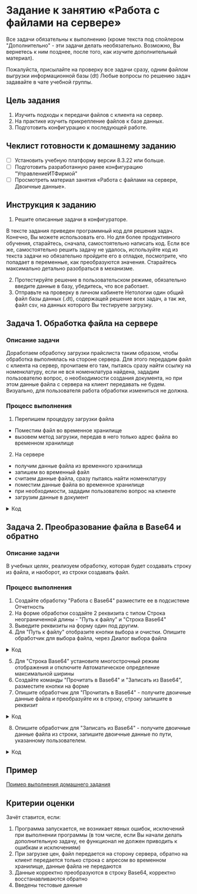 # Задание к занятию «Работа с файлами на сервере»

Все задачи обязательны к выполнению (кроме текста под спойлером "Дополнительно" - эти задачи делать необязательно. Возможно, Вы вернетесь к ним позднее, после того, как изучите дополнительный материал).

Пожалуйста, присылайте на проверку все задачи сразу, одним файлом выгрузки информационной базы (dt)
Любые вопросы по решению задач задавайте в чате учебной группы.

## Цель задания

1. Изучить подходы к передачи файлов с клиента на сервер.
2. На практике изучить прикрепление файлов к базе данных.
3. Подготовить конфигурацию к последующей работе.

## Чеклист готовности к домашнему заданию

- [ ] Установить учебную платформу версии 8.3.22 или больше.
- [ ] Подготовить разработанную ранее конфигурацию "УправлениеИТФирмой"
- [ ] Просмотреть материал занятия «Работа с файлами на сервере, Двоичные данные».

## Инструкция к заданию

1. Решите описанные задачи в конфигураторе.

В тексте задания приведен программный код для решения задач. Конечно, Вы можете использовать его. Но для более продуктивного обучения, старайтесь, сначала, самостоятельно написать код. Если все же, самостоятельно решить задачу не удалось, используйте код из текста задачи но обязательно пройдите его в отладке, посмотрите, что попадает в переменные, как преобразуются значения. Старайтесь максимально детально разобраться в механизме.

2. Протестируйте решение в пользовательском режиме, обязательно введите данные в базу, убедитесь, что все работает.
3. Отправьте на проверку в личном кабинете Нетологии один общий файл базы данных (.dt), содержащей решение всех задач, а так же, файл csv, на данных которого Вы тестируете загрузку.

## Задача 1. Обработка файла на сервере

### Описание задачи

Доработаем обработку загрузки прайслиста таким образом, чтобы обработка выполнялась на стороне сервера. Для этого передадим файл с клиента на сервер, прочитаем его там, пытаясь сразу найти ссылку на номенклатуру, если не вся номенклатура найдена, зададим пользователю вопрос, о необходимости создания документа, но при этом данные файла с сервера на клиент передавать не будем.
Визуально, для пользователя работа обработки измениться не должна.

### Процесс выполнения

1. Перепишем процедуру загрузки файла

- Поместим файл во временное хранилище
- вызовем метод загрузки, передав в него только адрес файла во временном хранилище

2. На сервере
  
- получим данные файла из временного хранилища
- запишем во временный файл
- считаем данные файла, сразу пытаясь найти номенклатуру
- поместим данные файла во временное хранилище
- при необходимости, зададим пользователю вопрос на клиенте
- загрузим данные в документ

<details>
  <summary>Код</summary>

```bsl
&НаКлиенте
Асинх Процедура ЗагрузитьФайл()

	ОписаниеФайла = Ждать ПоместитьФайлНаСерверАсинх(, , , Объект.ПутьКФайлу, УникальныйИдентификатор);
	РезультатЗагрузки = ЗагрузитьФайлНаСервере(ОписаниеФайла.Адрес, УникальныйИдентификатор);

	Если Не РезультатЗагрузки.ВсяНоменклатураНайдена Тогда

		ТекстВопроса = "Не все номенклатурные позиции из файла существуют в справочнике. Продолжить создание документа?";
		ОтветПользователя = Ждать ВопросАсинх(ТекстВопроса, РежимДиалогаВопрос.ДаНет);

		Если ОтветПользователя = КодВозвратаДиалога.Нет Тогда
			Возврат;
		КонецЕсли;

	КонецЕсли;  

	СоздатьДокумент(Объект.Контрагент, РезультатЗагрузки.АдресДанныхФайла);	
КонецПроцедуры

&НаСервереБезКонтекста
Функция ЗагрузитьФайлНаСервере(АдресФайлаВоВременномХранилище, УникальныйИдентификатор)

	ДвоичныеДанныеФайла = ПолучитьИзВременногоХранилища(АдресФайлаВоВременномХранилище);
	ИмяВременногоФайла = ПолучитьИмяВременногоФайла("csv");
	ДвоичныеДанныеФайла.Записать(ИмяВременногоФайла);

	РезультатЗагрузки = Новый Структура("ВсяНоменклатураНайдена, АдресДанныхФайла", Истина, Неопределено);
	ПрочитатьФайл(ИмяВременногоФайла, РезультатЗагрузки, УникальныйИдентификатор);

	// Очистим ненужные объекты
	УдалитьФайлы(ИмяВременногоФайла);
	УдалитьИзВременногоХранилища(АдресФайлаВоВременномХранилище);

	Возврат РезультатЗагрузки;
КонецФункции

&НаСервереБезКонтекста
Процедура ПрочитатьФайл(ИмяВременногоФайла, РезультатЗагрузки, УникальныйИдентификатор)

	ТекстовыйФайлЗагрузки = Новый ТекстовыйДокумент;
	ТекстовыйФайлЗагрузки.Прочитать(ИмяВременногоФайла, КодировкаТекста.UTF8);

	ДанныеФайла = Новый Массив;
	ШаблонСообщения = НСтр("ru = 'Номенклатура: %1 не найдена'");

	//Прочитаем строки файла
	Для НомерСтроки = 1 по ТекстовыйФайлЗагрузки.КоличествоСтрок() Цикл

		НоваяСтрока = ТекстовыйФайлЗагрузки.ПолучитьСтроку(НомерСтроки);

		// «парсим» строки по ";"
		// ищем позицию символа-разделителя
		Позиция = Найти(НоваяСтрока, ";");

		// Получаем из строки наименование номенклатуры и цену
		// Наименование перед символом-разделителем, цена - после
		НаименованиеНоменклатуры = Сред(НоваяСтрока, 1, Позиция - 1);
		Цена = Сред(НоваяСтрока, Позиция + 1);

		// Готовим коллекцию данных для последующего заполнения документа
		ДанныеСтрокиДокумента = Новый Структура;
		ДанныеСтрокиДокумента.Вставить("НаименованиеНоменклатуры", НаименованиеНоменклатуры);
		ДанныеСтрокиДокумента.Вставить("Цена", Цена);

		// Сразу, ищем номенклатуру 
		Номенклатура = Справочники.Номенклатура.НайтиПоНаименованию(НаименованиеНоменклатуры); 
		Если Не ЗначениеЗаполнено(Номенклатура) Тогда

			Сообщение = Новый СообщениеПользователю;
			Сообщение.Текст = СтрШаблон(ШаблонСообщения, НаименованиеНоменклатуры);
			Сообщение.Сообщить();

			РезультатЗагрузки.ВсяНоменклатураНайдена = Ложь;
		КонецЕсли;
		ДанныеСтрокиДокумента.Вставить("НоменклатураСсылка", Номенклатура);
		
		ДанныеФайла.Добавить(ДанныеСтрокиДокумента);

	КонецЦикла;

	РезультатЗагрузки.АдресДанныхФайла = ПоместитьВоВременноеХранилище(ДанныеФайла, УникальныйИдентификатор);

КонецПроцедуры

&НаСервереБезКонтекста
Процедура СоздатьДокумент(Контрагент, АдресДанныхФайла)

	// Создаём новый документ
	ДокументЦены = Документы.УстановкаЦен.СоздатьДокумент();
	ДокументЦены.Дата = ТекущаяДата();
	ДокументЦены.Контрагент = Контрагент;
	ДокументЦены.Комментарий = "Загружен из файла";

	ДанныеФайла = ПолучитьИзВременногоХранилища(АдресДанныхФайла);
	// Обходим коллекцию с данными файла и заполняем строки табличной части
	Для Каждого ДанныеСтроки Из ДанныеФайла Цикл

		// Второй раз искать номенклатуру не надо, берем из структуры
		Номенклатура = ДанныеСтроки.НоменклатураСсылка;

		Если Не ЗначениеЗаполнено(Номенклатура) Тогда
			Продолжить;
		КонецЕсли;

		НоваяСтрокаТЧ = ДокументЦены.Цены.Добавить();
		НоваяСтрокаТЧ.Номенклатура = Номенклатура;
		НоваяСтрокаТЧ.Цена = ДанныеСтроки.Цена;

	КонецЦикла;

	ДокументЦены.Записать(РежимЗаписиДокумента.Запись);

	УдалитьИзВременногоХранилища(АдресДанныхФайла);
КонецПроцедуры
```

</details>

## Задача 2. Преобразование файла в Base64 и обратно

### Описание задачи

В учебных целях, реализуем обработку, которая будет создавать строку из файла, и наоборот, из строки создавать файл.

### Процесс выполнения

1. Создайте обработку "Работа с Base64" разместите ее в подсистеме Отчетность
2. На форме обработки создайте 2 реквизита с типом Строка неограниченной длины - "Путь к файлу" и "Строка Base64"
3. Выведите реквизиты на форму один под другим.
4. Для "Путь к файлу" отобразите кнопки выбора и очистки. Опишите обработчик для выбора файла, через Диалог выбора файла

<details>
  <summary>Код</summary>

```bsl
&НаКлиенте
Процедура ПутьКФайлуНачалоВыбора(Элемент, ДанныеВыбора, СтандартнаяОбработка)
	ВыбратьФайлАсинхронно();
КонецПроцедуры

&НаКлиенте
Асинх Процедура ВыбратьФайлАсинхронно()

	Диалог = Новый ДиалогВыбораФайла(РежимДиалогаВыбораФайла.Открытие);
	Диалог.Заголовок = "Выберите файл";
	
	РезультатВыбора = Ждать Диалог.ВыбратьАсинх();
	
	Если РезультатВыбора = Неопределено Тогда
		Возврат;
	КонецЕсли;
	
	ПутьКФайлу = РезультатВыбора[0];
КонецПроцедуры
```

</details>

5. Для "Строка Base64" установите многострочный режим отображения и отключите Автоматическое определение максимальной ширины
6. Создайте команды "Прочитать в Base64" и "Записать из Base64", разместите кнопки на форме
7. Опишите обработчик для "Прочитать в Base64" - получите двоичные данные файла и преобразуйте их в строку, строку запишите в реквизит

<details>
  <summary>Код</summary>

```bsl
&НаКлиенте
Процедура ПрочитатьВBase64(Команда)

	ДанныеФайла = Новый ДвоичныеДанные(ПутьКФайлу);
	СтрокаBase64 = Base64Строка(ДанныеФайла);
КонецПроцедуры
```

</details>

8. Опишите обработчик для "Записать из Base64" - получите двоичные данные файла из строки, запишите двоичные данные по пути, указанному пользователем.

<details>
  <summary>Код</summary>

```bsl
&НаКлиенте
Процедура ЗаписатьИзBase64(Команда)

	ЗначениеИзСтроки = Base64Значение(СтрокаBase64);
	ЗначениеИзСтроки.ЗаписатьАсинх(ПутьКФайлу);
КонецПроцедуры
```

</details>

## Пример

[Пример выполнения домашнего задания](examples/HW_6_2_example.md)

## Критерии оценки

Зачёт ставится, если:

1. Программа запускается, не возникает явных ошибок, исключений при выполнении программы (в том числе, если Вы начали делать дополнительную задачу, ее функционал не должен приводить к ошибкам и исключениям)
2. При загрузке цен, файл передается на сторону сервера, обратно на клиент передается только строка с алресом во временном хранилище, данные файла не передаются
3. Данные корректно преобразуются в строку Base64, корректно восстанавливаются обратно
4. Введены тестовые данные

